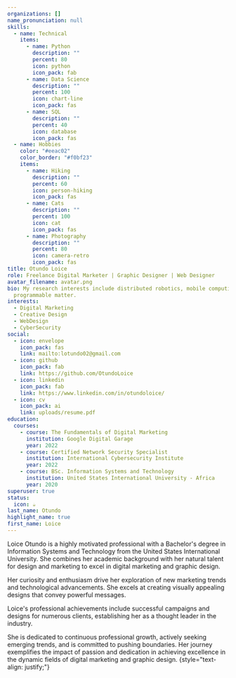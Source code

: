 ```yaml
---
organizations: []
name_pronunciation: null
skills:
  - name: Technical
    items:
      - name: Python
        description: ""
        percent: 80
        icon: python
        icon_pack: fab
      - name: Data Science
        description: ""
        percent: 100
        icon: chart-line
        icon_pack: fas
      - name: SQL
        description: ""
        percent: 40
        icon: database
        icon_pack: fas
  - name: Hobbies
    color: "#eeac02"
    color_border: "#f0bf23"
    items:
      - name: Hiking
        description: ""
        percent: 60
        icon: person-hiking
        icon_pack: fas
      - name: Cats
        description: ""
        percent: 100
        icon: cat
        icon_pack: fas
      - name: Photography
        description: ""
        percent: 80
        icon: camera-retro
        icon_pack: fas
title: Otundo Loice
role: Freelance Digital Marketer | Graphic Designer | Web Designer
avatar_filename: avatar.png
bio: My research interests include distributed robotics, mobile computing and
  programmable matter.
interests:
  - Digital Marketing
  - Creative Design
  - WebDesign
  - CyberSecurity
social:
  - icon: envelope
    icon_pack: fas
    link: mailto:lotundo02@gmail.com
  - icon: github
    icon_pack: fab
    link: https://github.com/OtundoLoice
  - icon: linkedin
    icon_pack: fab
    link: https://www.linkedin.com/in/otundoloice/
  - icon: cv
    icon_pack: ai
    link: uploads/resume.pdf
education:
  courses:
    - course: The Fundamentals of Digital Marketing
      institution: Google Digital Garage
      year: 2022
    - course: Certified Network Security Specialist
      institution: International Cybersecurity Institute
      year: 2022
    - course: BSc. Information Systems and Technology
      institution: United States International University - Africa
      year: 2020
superuser: true
status:
  icon: ☕️
last_name: Otundo
highlight_name: true
first_name: Loice
---
```


Loice Otundo is a highly motivated professional with a Bachelor's degree in Information Systems and Technology from the United States International University. She combines her academic background with her natural talent for design and marketing to excel in digital marketing and graphic design.

Her curiosity and enthusiasm drive her exploration of new marketing trends and technological advancements. She excels at creating visually appealing designs that convey powerful messages.

Loice's professional achievements include successful campaigns and designs for numerous clients, establishing her as a thought leader in the industry.

She is dedicated to continuous professional growth, actively seeking emerging trends, and is committed to pushing boundaries. Her journey exemplifies the impact of passion and dedication in achieving excellence in the dynamic fields of digital marketing and graphic design.
{style="text-align: justify;"}
